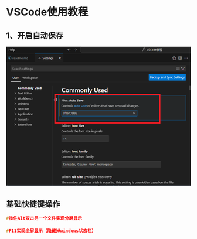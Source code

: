 # VSCode使用教程

## 1、开启自动保存

![在设置中开启自动保存](.//pictures/1.png)

## 基础快捷键操作

```c
#按住Alt双击另一个文件实现分屏显示

#F11实现全屏显示（隐藏掉windows状态栏）

```
